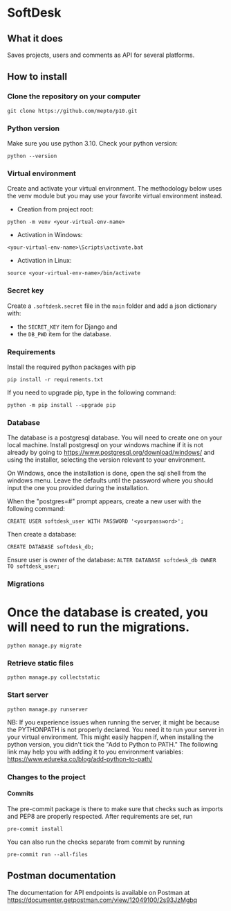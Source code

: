 # SoftDesk


## What it does

Saves projects, users and comments as API for several platforms.


## How to install

### Clone the repository on your computer

`git clone https://github.com/mepto/p10.git`

### Python version

Make sure you use python 3.10. Check your python version:

`python --version`

### Virtual environment

Create and activate your virtual environment. The methodology below uses the venv module but you may use your favorite
 virtual environment instead.

* Creation from project root:

`python -m venv <your-virtual-env-name>` 
 
* Activation in Windows:

`<your-virtual-env-name>\Scripts\activate.bat`

* Activation in Linux:

`source <your-virtual-env-name>/bin/activate`

### Secret key

Create a `.softdesk.secret` file in the `main` folder and add a json 
dictionary with: 
- the `SECRET_KEY` item for Django and 
- the `DB_PWD` item for the database.

### Requirements

Install the required python packages with pip

`pip install -r requirements.txt`

If you need to upgrade pip, type in the following command:

`python -m pip install --upgrade pip`

### Database

The database is a postgresql database. 
You will need to create one on your local machine. 
Install postgresql on your windows machine if it is not already by going to 
https://www.postgresql.org/download/windows/ and using the installer, selecting 
the version relevant to your environment.

On Windows, once the installation is done, open the sql shell from the 
windows menu. Leave the defaults until the password where you should input 
the one you provided during the installation.

When the "postgres=#" prompt appears, create a new user with the following 
command:

`CREATE USER softdesk_user WITH PASSWORD '<yourpassword>';`

Then create a database:

`CREATE DATABASE softdesk_db;`

Ensure user is owner of the database:
`ALTER DATABASE softdesk_db OWNER TO softdesk_user;`

### Migrations

# Once the database is created, you will need to run the migrations.

`python manage.py migrate`

### Retrieve static files

`python manage.py collectstatic`

### Start server

`python manage.py runserver`

NB: If you experience issues when running the server, it might be because the 
PYTHONPATH is not properly declared. You need it to run your server in your 
virtual environment. This might easily happen if, when installing the python 
version, you didn't tick the "Add to Python <version> to PATH."
The following link may help you with adding it to you environment variables:
https://www.edureka.co/blog/add-python-to-path/

### Changes to the project

#### Commits

The pre-commit package is there to make sure that checks such as imports and 
PEP8 are properly respected. After requirements are set, run

`pre-commit install`

You can also run the checks separate from commit by running

`pre-commit run --all-files`


## Postman documentation

The documentation for API endpoints is available on Postman at 
https://documenter.getpostman.com/view/12049100/2s93JzMgbq
